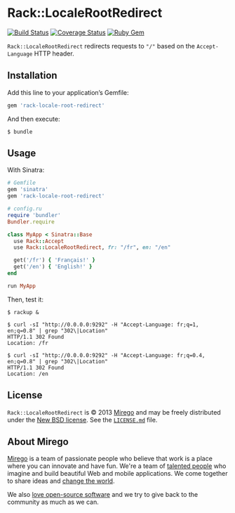 # Rack::LocaleRootRedirect

[![Build Status](https://travis-ci.org/mirego/rack-locale-root-redirect.png?branch=master)](https://travis-ci.org/mirego/rack-locale-root-redirect)
[![Coverage Status](https://coveralls.io/repos/mirego/rack-locale-root-redirect/badge.png)](https://coveralls.io/r/mirego/rack-locale-root-redirect)
[![Ruby Gem](https://badge.fury.io/rb/rack-locale-root-redirect.png)](https://rubygems.org/gems/microscope)

`Rack::LocaleRootRedirect` redirects requests to `"/"` based on the `Accept-Language` HTTP header.

## Installation

Add this line to your application’s Gemfile:

```ruby
gem 'rack-locale-root-redirect'
```

And then execute:

```shell
$ bundle
```

## Usage

With Sinatra:

```ruby
# Gemfile
gem 'sinatra'
gem 'rack-locale-root-redirect'

# config.ru
require 'bundler'
Bundler.require

class MyApp < Sinatra::Base
  use Rack::Accept
  use Rack::LocaleRootRedirect, fr: "/fr", en: "/en"

  get('/fr') { 'Français!' }
  get('/en') { 'English!' }
end

run MyApp
```

Then, test it:

```shell
$ rackup &

$ curl -sI "http://0.0.0.0:9292" -H "Accept-Language: fr;q=1, en;q=0.8" | grep "302\|Location"
HTTP/1.1 302 Found
Location: /fr

$ curl -sI "http://0.0.0.0:9292" -H "Accept-Language: fr;q=0.4, en;q=0.8" | grep "302\|Location"
HTTP/1.1 302 Found
Location: /en
```

## License

`Rack::LocaleRootRedirect` is © 2013 [Mirego](http://www.mirego.com) and may be freely distributed under the [New BSD license](http://opensource.org/licenses/BSD-3-Clause).  See the [`LICENSE.md`](https://github.com/mirego/rack-locale-root-redirect/blob/master/LICENSE.md) file.

## About Mirego

[Mirego](http://mirego.com) is a team of passionate people who believe that work is a place where you can innovate and have fun. We're a team of [talented people](http://life.mirego.com) who imagine and build beautiful Web and mobile applications. We come together to share ideas and [change the world](http://mirego.org).

We also [love open-source software](http://open.mirego.com) and we try to give back to the community as much as we can.
